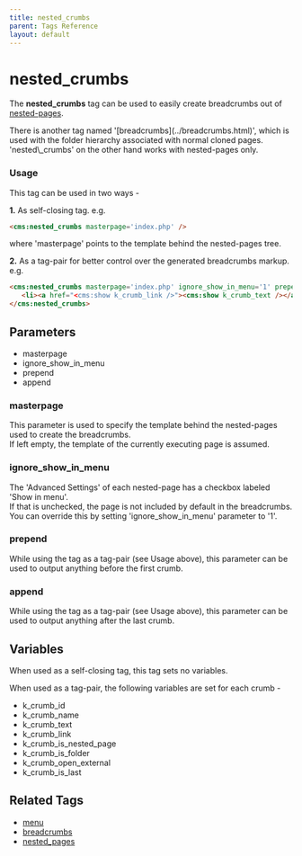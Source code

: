 ```yaml
---
title: nested_crumbs
parent: Tags Reference
layout: default
---
```


# nested_crumbs

The **nested\_crumbs** tag can be used to easily create breadcrumbs out of [nested-pages](../concepts/nested-pages-aka-menu-maker.html).

<p class="notice">
    There is another tag named '[breadcrumbs](../breadcrumbs.html)', which is used with the folder hierarchy associated with normal cloned pages.<br/>
    'nested\_crumbs' on the other hand works with nested-pages only.
</p>

### Usage

This tag can be used in two ways -

**1\.** As self-closing tag. e.g.

```html
<cms:nested_crumbs masterpage='index.php' />
```

where 'masterpage' points to the template behind the nested-pages tree.

**2\.** As a tag-pair for better control over the generated breadcrumbs markup. e.g.

```html
<cms:nested_crumbs masterpage='index.php' ignore_show_in_menu='1' prepend='<ul class="breadcrumb">' append='</ul>'>
   <li><a href="<cms:show k_crumb_link />"><cms:show k_crumb_text /></a><cms:if k_crumb_is_last='0'> &raquo; </cms:if></li>
</cms:nested_crumbs>
```

## Parameters

* masterpage
* ignore\_show\_in\_menu
* prepend
* append

### masterpage

This parameter is used to specify the template behind the nested-pages used to create the breadcrumbs.<br/>
If left empty, the template of the currently executing page is assumed.

### ignore_show_in_menu

The 'Advanced Settings' of each nested-page has a checkbox labeled 'Show in menu'.<br/>
If that is unchecked, the page is not included by default in the breadcrumbs.<br/>
You can override this by setting 'ignore\_show\_in\_menu' parameter to '1'.

### prepend

While using the tag as a tag-pair (see Usage above), this parameter can be used to output anything before the first crumb.

### append

While using the tag as a tag-pair (see Usage above), this parameter can be used to output anything after the last crumb.

## Variables

When used as a self-closing tag, this tag sets no variables.

When used as a tag-pair, the following variables are set for each crumb -

* k\_crumb\_id
* k\_crumb\_name
* k\_crumb\_text
* k\_crumb\_link
* k\_crumb\_is\_nested\_page
* k\_crumb\_is\_folder
* k\_crumb\_open\_external
* k\_crumb\_is\_last

## Related Tags

* [menu](./menu.html)
* [breadcrumbs](./breadcrumbs.html)
* [nested\_pages](./nested_pages.html)
